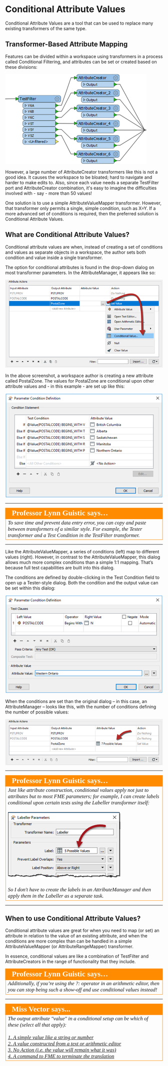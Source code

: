 # Conditional Attribute Values

Conditional Attribute Values are a tool that can be used to replace many existing transformers of the same type.

## Transformer-Based Attribute Mapping ##

Features can be divided within a workspace using transformers in a process called Conditional Filtering, and attributes can be set or created based on these divisions:

![](./Images/Img1.008.ConditionalWithTransformers.png)

However, a large number of AttributeCreator transformers like this is not a good idea. It causes the workspace to be bloated; hard to navigate and harder to make edits to. Also, since each value needs a separate TestFilter port and AttributeCreator combination, it's easy to imagine the difficulties involved with - say - more than 50 values! 

One solution is to use a simple AttributeValueMapper transformer. However, that transformer only permits a single, simple condition, such as X=Y. If a more advanced set of conditions is required, then the preferred solution is Conditional Attribute Values.

## What are Conditional Attribute Values? ##

Conditional attribute values are when, instead of creating a set of conditions and values as separate objects in a workspace, the author sets both condition and value inside a single transformer.

The option for conditional attributes is found in the drop-down dialog on most transformer parameters. In the AttributeManager, it appears like so:

![](./Images/Img1.009.ConditionalOnMenu.png) 

In the above screenshot, a workspace author is creating a new attribute called PostalZone. The values for PostalZone are conditional upon other attribute values and - in this example - are set up like this:

![](./Images/Img1.010.ConditionalDialog.png) 

---

<table style="border-spacing: 0px">
<tr>
<td style="vertical-align:middle;background-color:darkorange;border: 2px solid darkorange">
<i class="fa fa-quote-left fa-lg fa-pull-left fa-fw" style="color:white;padding-right: 12px;vertical-align:text-top"></i>
<span style="color:white;font-size:x-large;font-weight: bold;font-family:serif">Professor Lynn Guistic says…</span>
</td>
</tr>

<tr>
<td style="border: 1px solid darkorange">
<span style="font-family:serif; font-style:italic; font-size:larger">
To save time and prevent data entry error, you can copy and paste between transformers of a similar style. For example, the Tester transformer and a Test Condition in the TestFilter transformer. </span>
</td>
</tr>
</table>

---

Like the AttributeValueMapper, a series of conditions (left) map to different values (right). However, in contrast to the AttributeValueMapper, this dialog allows much more complex conditions than a simple 1:1 mapping. That’s because full test capabilities are built into this dialog.

The conditions are defined by double-clicking in the Test Condition field to open up a Tester-style dialog. Both the condition and the output value can be set within this dialog:

![](./Images/Img1.011.ConditionalTestDialog.png) 


When the conditions are set than the original dialog – in this case, an AttributeManager – looks like this, with the number of conditions defining the number of possible values:

![](./Images/Img1.012.ConditionalConditionsSet.png) 

---

<table style="border-spacing: 0px">
<tr>
<td style="vertical-align:middle;background-color:darkorange;border: 2px solid darkorange">
<i class="fa fa-quote-left fa-lg fa-pull-left fa-fw" style="color:white;padding-right: 12px;vertical-align:text-top"></i>
<span style="color:white;font-size:x-large;font-weight: bold;font-family:serif">Professor Lynn Guistic says…</span>
</td>
</tr>

<tr>
<td style="border: 1px solid darkorange">
<span style="font-family:serif; font-style:italic; font-size:larger">
Just like attribute construction, conditional values apply not just to attributes but to most FME parameters; for example, I can create labels conditional upon certain tests using the Labeller transformer itself:
<br><br><img src="./Images/Img1.013.ConditionalParameter.png">
<br><br>So I don't have to create the labels in an AttributeManager and then apply them in the Labeller as a separate task.</span>
</td>
</tr>
</table>

---



## When to use Conditional Attribute Values? ##

Conditional attribute values are great for when you need to map (or set) an attribute in relation to the value of an existing attribute, and when the conditions are more complex than can be handled in a simple AttributeValueMapper (or AttributeRangeMapper) transformer.

In essence, conditional values are like a combination of TestFilter and AttributeCreators in the range of functionality that they include.
 

<table style="border-spacing: 0px">
<tr>
<td style="vertical-align:middle;background-color:darkorange;border: 2px solid darkorange">
<i class="fa fa-quote-left fa-lg fa-pull-left fa-fw" style="color:white;padding-right: 12px;vertical-align:text-top"></i>
<span style="color:white;font-size:x-large;font-weight: bold;font-family:serif">Professor Lynn Guistic says…</span>
</td>
</tr>

<tr>
<td style="border: 1px solid darkorange">
<span style="font-family:serif; font-style:italic; font-size:larger">
Additionally, if you’re using the ?: operator in an arithmetic editor, then you can stop being such a show-off and use conditional values instead!
</span>
</td>
</tr>
</table>



---

<!--Person X Says Section-->

<table style="border-spacing: 0px">
<tr>
<td style="vertical-align:middle;background-color:darkorange;border: 2px solid darkorange">
<i class="fa fa-quote-left fa-lg fa-pull-left fa-fw" style="color:white;padding-right: 12px;vertical-align:text-top"></i>
<span style="color:white;font-size:x-large;font-weight: bold;font-family:serif">Miss Vector says...</span>
</td>
</tr>

<tr>
<td style="border: 1px solid darkorange">
<span style="font-family:serif; font-style:italic; font-size:larger">
The output attribute "value" in a conditional setup can be which of these (select all that apply):
<br><br><a href="http://52.73.3.37/fmedatastreaming/Manual/QAResponse2017.fmw?chapter=15&question=2&answer=1&DestDataset_TEXTLINE=C%3A%5CFMEOutput%5CQAResponse.html">1. A simple value like a string or number</a>
<br><a href="http://52.73.3.37/fmedatastreaming/Manual/QAResponse2017.fmw?chapter=15&question=2&answer=2&DestDataset_TEXTLINE=C%3A%5CFMEOutput%5CQAResponse.html">2. A value constructed from a text or arithmetic editor</a>
<br><a href="http://52.73.3.37/fmedatastreaming/Manual/QAResponse2017.fmw?chapter=15&question=2&answer=3&DestDataset_TEXTLINE=C%3A%5CFMEOutput%5CQAResponse.html">3. No Action (i.e. the value will remain what it was)</a>
<br><a href="http://52.73.3.37/fmedatastreaming/Manual/QAResponse2017.fmw?chapter=15&question=2&answer=4&DestDataset_TEXTLINE=C%3A%5CFMEOutput%5CQAResponse.html">4. A command to FME to terminate the translation</a>
</td>
</tr>
</table>
